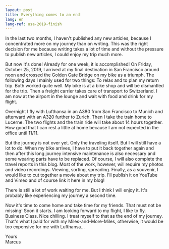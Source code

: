 ```yaml
---
layout: post
title: Everything comes to an end
lang: en
lang-ref: usa-2019-finish
---
```


In the last two months, I haven't published any new articles, because I concentrated more on my journey than on writing. This was the right decision for me because writing takes a lot of time and without the pressure to publish new articles, I could enjoy my trip much more.

But now it's done! Already for one week, it is accomplished! On Friday, October 25, 2019, I arrived at my final destination in San Francisco around noon and crossed the Golden Gate Bridge on my bike as a triumph. The following days I mainly used for two things: To relax and to plan my return trip. Both worked quite well. My bike is at a bike shop and will be dismantled for the trip. Then a freight carrier takes care of transport to Switzerland. I am now at the airport in the lounge and wait with food and drink for my flight.

Overnight I fly with Lufthansa in an A380 from San Francisco to Munich and afterward with an A320 further to Zurich. Then I take the train home to Lucerne. The two flights and the train ride will take about 14 hours together. How good that I can rest a little at home because I am not expected in the office until 11/11.

But the journey is not over yet. Only the traveling itself. But I will still have a lot to do. When my bike arrives, I have to put it back together again and then after this long journey intensive maintenance is also necessary and some wearing parts have to be replaced. Of course, I will also complete the travel reports in this blog. Most of the work, however, will require my photos and video recordings. Viewing, sorting, spreading. Finally, as a souvenir, I would like to cut together a movie about my trip. I'll publish it on YouTube and Vimeo and of course link it here in my blog!

There is still a lot of work waiting for me. But I think I will enjoy it. It's probably like experiencing my journey a second time.

Now it's time to come home and take time for my friends. That must not be missing! Soon it starts. I am looking forward to my flight, I like to fly. Business Class. Nice chilling. I treat myself to that as the end of my journey. That's what I paid for with my Miles-and-More-Miles, otherwise, it would be too expensive for me with Lufthansa...

Yours  
Marcus
